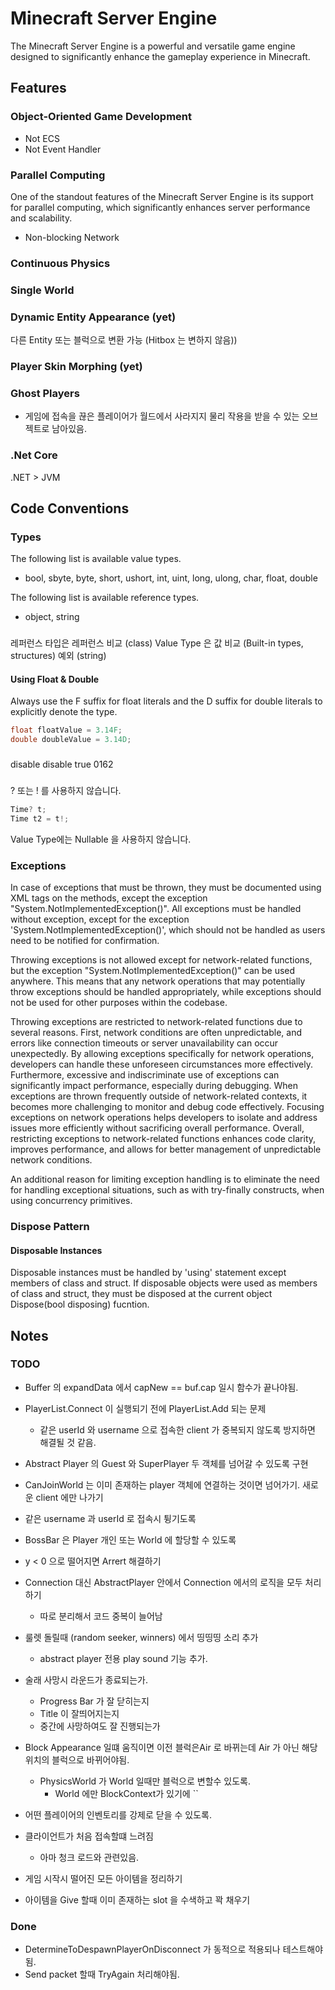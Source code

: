 ﻿# Minecraft Server Engine
The Minecraft Server Engine is a powerful and versatile game engine designed to significantly enhance the gameplay experience in Minecraft.

## Features

### Object-Oriented Game Development
* Not ECS
* Not Event Handler

### Parallel Computing
One of the standout features of the Minecraft Server Engine is its support for parallel computing, 
which significantly enhances server performance and scalability.
* Non-blocking Network

### Continuous Physics

### Single World

### Dynamic Entity Appearance (yet)
다른 Entity 또는 블럭으로 변환 가능 (Hitbox 는 변하지 않음))

### Player Skin Morphing (yet)

### Ghost Players
* 게임에 접속을 끊은 플레이어가 월드에서 사라지지 물리 작용을 받을 수 있는 오브젝트로 남아있음.

### .Net Core
.NET > JVM


## Code Conventions

### Types

The following list is available value types.

* bool, sbyte, byte, short, ushort, int, uint, long, ulong, char, float, double

The following list is available reference types.

* object, string

###
레퍼런스 타입은 레퍼런스 비교 (class)
Value Type 은 값 비교 (Built-in types, structures)
예외 (string)

#### Using Float & Double

Always use the F suffix for float literals and the D suffix for double literals to explicitly denote the type.

```c#
float floatValue = 3.14F;
double doubleValue = 3.14D;
```

###
<ImplicitUsings>disable</ImplicitUsings>
<Nullable>disable</Nullable>
<TreatWarningsAsErrors>true</TreatWarningsAsErrors>
<WarningsNotAsErrors>0162</WarningsNotAsErrors>

###
? 또는 ! 를 사용하지 않습니다.
```c#
Time? t;
Time t2 = t!;
```

Value Type에는 Nullable 을 사용하지 않습니다.

### Exceptions

In case of exceptions that must be thrown, they must be documented using XML tags on the methods,
except the exception "System.NotImplementedException()".
All exceptions must be handled without exception, except for the exception 'System.NotImplementedException()', 
which should not be handled as users need to be notified for confirmation.

Throwing exceptions is not allowed except for network-related functions, but the exception "System.NotImplementedException()" can be used anywhere.
This means that any network operations that may potentially throw exceptions should be handled appropriately, 
while exceptions should not be used for other purposes within the codebase.

Throwing exceptions are restricted to network-related functions due to several reasons. 
First, network conditions are often unpredictable, 
and errors like connection timeouts or server unavailability can occur unexpectedly. 
By allowing exceptions specifically for network operations, developers can handle these unforeseen circumstances more effectively.
Furthermore, excessive and indiscriminate use of exceptions can significantly impact performance, especially during debugging. 
When exceptions are thrown frequently outside of network-related contexts, 
it becomes more challenging to monitor and debug code effectively. 
Focusing exceptions on network operations helps developers to isolate and address issues more efficiently without sacrificing overall performance.
Overall, restricting exceptions to network-related functions enhances code clarity, improves performance, and allows for better management of unpredictable network conditions.

An additional reason for limiting exception handling is to eliminate the need for handling exceptional situations, 
such as with try-finally constructs, when using concurrency primitives.

### Dispose Pattern

#### Disposable Instances

Disposable instances must be handled by 'using' statement except members of class and struct.
If disposable objects were used as members of class and struct, they must be disposed at the current object Dispose(bool disposing) fucntion.

## Notes

### TODO
* Buffer 의 expandData 에서 capNew == buf.cap 일시 함수가 끝나야됨.
* PlayerList.Connect 이 실행되기 전에 PlayerList.Add 되는 문제
	* 같은 userId 와 username 으로 접속한 client 가 중복되지 않도록 방지하면 해결될 것 같음.
* Abstract Player 의 Guest 와 SuperPlayer 두 객체를 넘어갈 수 있도록 구현
* CanJoinWorld 는 이미 존재하는 player 객체에 연결하는 것이면 넘어가기. 새로운 client 에만 나가기
* 같은 username 과 userId 로 접속시 튕기도록
* BossBar 은 Player 개인 또는 World 에 할당할 수 있도록
* y < 0 으로 떨어지면 Arrert 해결하기
* Connection 대신 AbstractPlayer 안에서 Connection 에서의 로직을 모두 처리하기
	* 따로 분리해서 코드 중복이 늘어남
* 룰렛 돌릴때 (random seeker, winners) 에서 띵띵띵 소리 추가
	* abstract player 전용 play sound 기능 추가.
* 술래 사망시 라운드가 종료되는가. 
	* Progress Bar 가 잘 닫히는지
	* Title 이 잘띄어지는지
	* 중간에 사망하여도 잘 진행되는가

* Block Appearance 일떄 움직이면 이전 블럭은Air 로 바뀌는데 Air 가 아닌 해당 위치의 블럭으로 바뀌어야됨.
	* PhysicsWorld 가 World 일때만 블럭으로 변할수 있도록. 
		* World 에만 BlockContext가 있기에	``
* 어떤 플레이어의 인벤토리를 강제로 닫을 수 있도록.


* 클라이언트가 처음 접속할떄 느려짐
	* 아마 청크 로드와 관련있음.

* 게임 시작시 떨어진 모든 아이템을 정리하기

* 아이템을 Give 할때 이미 존재하는 slot 을 수색하고 꽉 채우기

### Done 

* DetermineToDespawnPlayerOnDisconnect 가 동적으로 적용되나 테스트해야됨.
* Send packet 할때 TryAgain 처리해야됨.